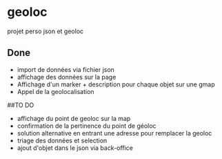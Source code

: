 # geoloc
projet perso json et geoloc

## Done
* import de données via fichier json
* affichage des données sur la page
* Affichage d'un marker + description pour chaque objet sur une gmap
* Appel de la geolocalisation

##TO DO
* affichage du point de geoloc sur la map
* confirmation de la pertinence du point de géoloc
* solution alternative en entrant une adresse pour remplacer la geoloc
* triage des données et selection
* ajout d'objet dans le json via back-office
